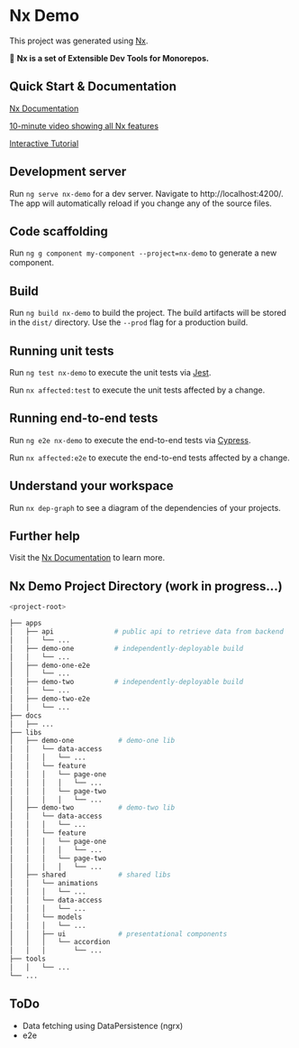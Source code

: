 # Nx Demo

This project was generated using [Nx](https://nx.dev).

🔎 **Nx is a set of Extensible Dev Tools for Monorepos.**

## Quick Start & Documentation

[Nx Documentation](https://nx.dev/angular)

[10-minute video showing all Nx features](https://nx.dev/angular/getting-started/what-is-nx)

[Interactive Tutorial](https://nx.dev/angular/tutorial/01-create-application)

## Development server

Run `ng serve nx-demo` for a dev server. Navigate to http://localhost:4200/. The app will automatically reload if you change any of the source files.

## Code scaffolding

Run `ng g component my-component --project=nx-demo` to generate a new component.

## Build

Run `ng build nx-demo` to build the project. The build artifacts will be stored in the `dist/` directory. Use the `--prod` flag for a production build.

## Running unit tests

Run `ng test nx-demo` to execute the unit tests via [Jest](https://jestjs.io).

Run `nx affected:test` to execute the unit tests affected by a change.

## Running end-to-end tests

Run `ng e2e nx-demo` to execute the end-to-end tests via [Cypress](https://www.cypress.io).

Run `nx affected:e2e` to execute the end-to-end tests affected by a change.

## Understand your workspace

Run `nx dep-graph` to see a diagram of the dependencies of your projects.

## Further help

Visit the [Nx Documentation](https://nx.dev/angular) to learn more.

## Nx Demo Project Directory (work in progress...)

```bash
<project-root>

├── apps
│   ├── api               # public api to retrieve data from backend
│   │   └── ...
│   ├── demo-one          # independently-deployable build
│   │   └── ...
│   ├── demo-one-e2e
│   │   └── ...
│   ├── demo-two          # independently-deployable build
│   │   └── ...
│   ├── demo-two-e2e
│   │   └── ...
├── docs
│   ├── ...
├── libs
│   ├── demo-one           # demo-one lib
│   │   └── data-access
│   │   │   └── ...
│   │   └── feature
│   │   │   └── page-one
│   │   │   │   └── ...
│   │   │   └── page-two
│   │   │   │   └── ...
│   ├── demo-two           # demo-two lib
│   │   └── data-access
│   │   │   └── ...
│   │   └── feature
│   │   │   └── page-one
│   │   │   │   └── ...
│   │   │   └── page-two
│   │   │   │   └── ...
│   ├── shared             # shared libs
│   │   └── animations
│   │   │   └── ...
│   │   └── data-access
│   │   │   └── ...
│   │   └── models
│   │   │   └── ...
│   │   ├── ui             # presentational components
│   │   │   └── accordion
│   │   │       └── ...
├── tools
│   │   └── ...
└── ...
```

## ToDo

- Data fetching using DataPersistence (ngrx)
- e2e
